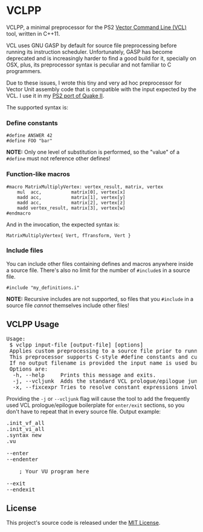 
# VCLPP

VCLPP, a minimal preprocessor for the PS2 [Vector Command Line (VCL)](https://github.com/jsvennevid/openvcl)
tool, written in C++11.

VCL uses GNU GASP by default for source file preprocessing before running its instruction scheduler.
Unfortunately, GASP has become deprecated and is increasingly harder to find a good build
for it, specially on OSX, plus, its preprocessor syntax is peculiar and not familiar to C programmers.

Due to these issues, I wrote this tiny and very ad hoc preprocessor for Vector Unit assembly code
that is compatible with the input expected by the VCL. I use it in my [PS2 port of Quake II](https://github.com/glampert/quake2-for-ps2).

The supported syntax is:

### Define constants

    #define ANSWER 42
    #define FOO "bar"

**NOTE:** Only one level of substitution is performed, so the "value"
of a `#define` must not reference other defines!

### Function-like macros

    #macro MatrixMultiplyVertex: vertex_result, matrix, vertex
        mul  acc,           matrix[0], vertex[x]
        madd acc,           matrix[1], vertex[y]
        madd acc,           matrix[2], vertex[z]
        madd vertex_result, matrix[3], vertex[w]
    #endmacro

And in the invocation, the expected syntax is:

    MatrixMultiplyVertex{ Vert, fTransform, Vert }

### Include files

You can include other files containing defines and macros anywhere inside a source
file. There's also no limit for the number of `#include`s in a source file.

    #include "my_definitions.i"

**NOTE:** Recursive includes are not supported, so files that you `#include` in a source
file *cannot* themselves include other files!

## VCLPP Usage

<pre>
Usage:
 $ vclpp input-file [output-file] [options]
 Applies custom preprocessing to a source file prior to running VCL.
 This preprocessor supports C-style #define constants and custom #macro directives.
 If no output filename is provided the input name is used but the extension is replaced with '.vsm'
 Options are:
  -h, --help     Prints this message and exits.
  -j, --vcljunk  Adds the standard VCL prologue/epilogue junk to the output.
  -x, --fixcexpr Tries to resolve constant expressions involving literals, like 1+2.
</pre>

Providing the `-j` or `--vcljunk` flag will cause the tool to add the frequently used
VCL prologue/epilogue boilerplate for `enter/exit` sections, so you don't have to repeat that
in every source file. Output example:

<pre>
.init_vf_all
.init_vi_all
.syntax new
.vu

--enter
--endenter

    ; Your VU program here

--exit
--endexit
</pre>

## License

This project's source code is released under the [MIT License](http://opensource.org/licenses/MIT).

